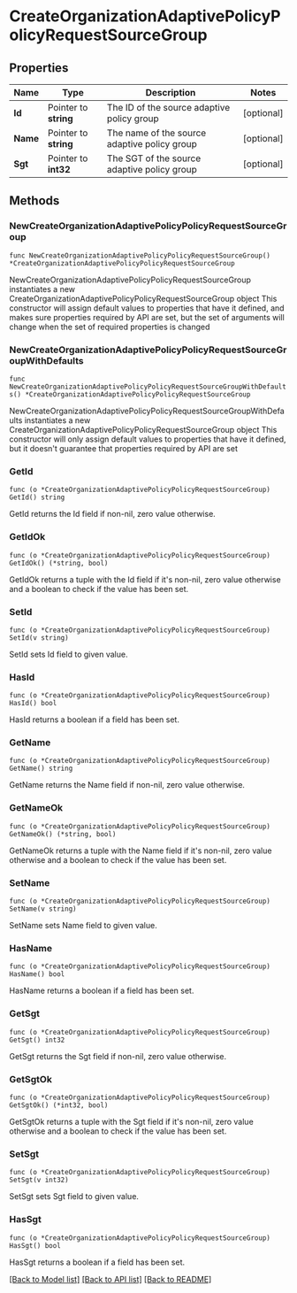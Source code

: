# CreateOrganizationAdaptivePolicyPolicyRequestSourceGroup

## Properties

Name | Type | Description | Notes
------------ | ------------- | ------------- | -------------
**Id** | Pointer to **string** | The ID of the source adaptive policy group | [optional] 
**Name** | Pointer to **string** | The name of the source adaptive policy group | [optional] 
**Sgt** | Pointer to **int32** | The SGT of the source adaptive policy group | [optional] 

## Methods

### NewCreateOrganizationAdaptivePolicyPolicyRequestSourceGroup

`func NewCreateOrganizationAdaptivePolicyPolicyRequestSourceGroup() *CreateOrganizationAdaptivePolicyPolicyRequestSourceGroup`

NewCreateOrganizationAdaptivePolicyPolicyRequestSourceGroup instantiates a new CreateOrganizationAdaptivePolicyPolicyRequestSourceGroup object
This constructor will assign default values to properties that have it defined,
and makes sure properties required by API are set, but the set of arguments
will change when the set of required properties is changed

### NewCreateOrganizationAdaptivePolicyPolicyRequestSourceGroupWithDefaults

`func NewCreateOrganizationAdaptivePolicyPolicyRequestSourceGroupWithDefaults() *CreateOrganizationAdaptivePolicyPolicyRequestSourceGroup`

NewCreateOrganizationAdaptivePolicyPolicyRequestSourceGroupWithDefaults instantiates a new CreateOrganizationAdaptivePolicyPolicyRequestSourceGroup object
This constructor will only assign default values to properties that have it defined,
but it doesn't guarantee that properties required by API are set

### GetId

`func (o *CreateOrganizationAdaptivePolicyPolicyRequestSourceGroup) GetId() string`

GetId returns the Id field if non-nil, zero value otherwise.

### GetIdOk

`func (o *CreateOrganizationAdaptivePolicyPolicyRequestSourceGroup) GetIdOk() (*string, bool)`

GetIdOk returns a tuple with the Id field if it's non-nil, zero value otherwise
and a boolean to check if the value has been set.

### SetId

`func (o *CreateOrganizationAdaptivePolicyPolicyRequestSourceGroup) SetId(v string)`

SetId sets Id field to given value.

### HasId

`func (o *CreateOrganizationAdaptivePolicyPolicyRequestSourceGroup) HasId() bool`

HasId returns a boolean if a field has been set.

### GetName

`func (o *CreateOrganizationAdaptivePolicyPolicyRequestSourceGroup) GetName() string`

GetName returns the Name field if non-nil, zero value otherwise.

### GetNameOk

`func (o *CreateOrganizationAdaptivePolicyPolicyRequestSourceGroup) GetNameOk() (*string, bool)`

GetNameOk returns a tuple with the Name field if it's non-nil, zero value otherwise
and a boolean to check if the value has been set.

### SetName

`func (o *CreateOrganizationAdaptivePolicyPolicyRequestSourceGroup) SetName(v string)`

SetName sets Name field to given value.

### HasName

`func (o *CreateOrganizationAdaptivePolicyPolicyRequestSourceGroup) HasName() bool`

HasName returns a boolean if a field has been set.

### GetSgt

`func (o *CreateOrganizationAdaptivePolicyPolicyRequestSourceGroup) GetSgt() int32`

GetSgt returns the Sgt field if non-nil, zero value otherwise.

### GetSgtOk

`func (o *CreateOrganizationAdaptivePolicyPolicyRequestSourceGroup) GetSgtOk() (*int32, bool)`

GetSgtOk returns a tuple with the Sgt field if it's non-nil, zero value otherwise
and a boolean to check if the value has been set.

### SetSgt

`func (o *CreateOrganizationAdaptivePolicyPolicyRequestSourceGroup) SetSgt(v int32)`

SetSgt sets Sgt field to given value.

### HasSgt

`func (o *CreateOrganizationAdaptivePolicyPolicyRequestSourceGroup) HasSgt() bool`

HasSgt returns a boolean if a field has been set.


[[Back to Model list]](../README.md#documentation-for-models) [[Back to API list]](../README.md#documentation-for-api-endpoints) [[Back to README]](../README.md)


